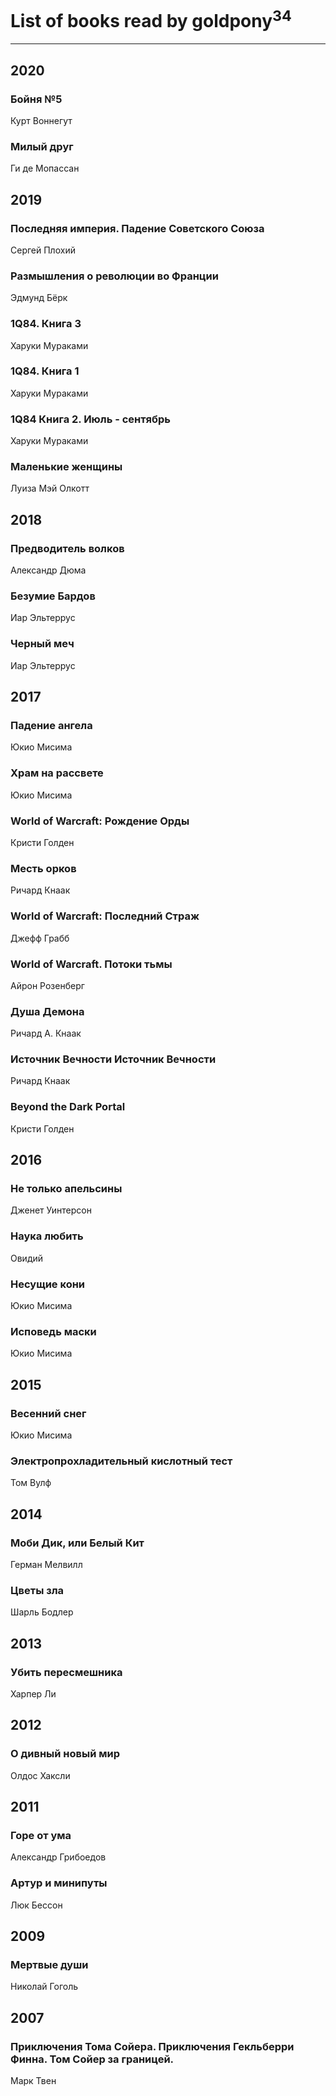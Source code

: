 # List of books read by goldpony<sup>34</sup>
---

## 2020

### Бойня №5
Курт Воннегут


### Милый друг
Ги де Мопассан



## 2019

### Последняя империя. Падение Советского Союза
Сергей Плохий


### Размышления о революции во Франции
Эдмунд Бёрк


### 1Q84. Книга 3
Харуки Мураками


### 1Q84. Книга 1
Харуки Мураками


### 1Q84 Книга 2. Июль - сентябрь
Харуки Мураками


### Маленькие женщины
Луиза Мэй Олкотт



## 2018

### Предводитель волков
Александр Дюма


### Безумие Бардов
Иар Эльтеррус


### Черный меч
Иар Эльтеррус



## 2017

### Падение ангела
Юкио Мисима


### Храм на рассвете
Юкио Мисима


### World of Warcraft: Рождение Орды
Кристи Голден


### Месть орков
Ричард Кнаак


### World of Warcraft: Последний Страж
Джефф Грабб


### World of Warcraft. Потоки тьмы
Айрон Розенберг


### Душа Демона
Ричард А. Кнаак


### Источник Вечности Источник Вечности
Ричард Кнаак


### Beyond the Dark Portal
Кристи Голден



## 2016

### Не только апельсины
Дженет Уинтерсон


### Наука любить
Овидий


### Несущие кони
Юкио Мисима


### Исповедь маски
Юкио Мисима



## 2015

### Весенний снег
Юкио Мисима


### Электропрохладительный кислотный тест
Том Вулф



## 2014

### Моби Дик, или Белый Кит
Герман Мелвилл


### Цветы зла
Шарль Бодлер



## 2013

### Убить пересмешника
Харпер Ли



## 2012

### О дивный новый мир
Олдос Хаксли



## 2011

### Горе от ума
Александр Грибоедов


### Артур и минипуты
Люк Бессон



## 2009

### Мертвые души
Николай Гоголь



## 2007

### Приключения Тома Сойера. Приключения Гекльберри Финна. Том Сойер за границей.
Марк Твен



